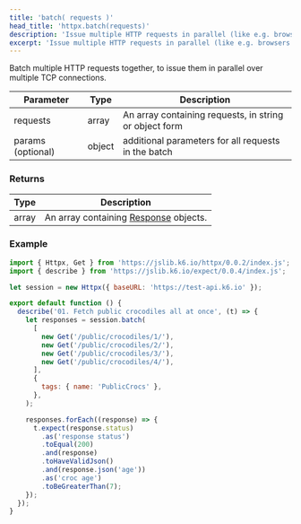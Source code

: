 ```yaml
---
title: 'batch( requests )'
head_title: 'httpx.batch(requests)'
description: 'Issue multiple HTTP requests in parallel (like e.g. browsers tend to do).'
excerpt: 'Issue multiple HTTP requests in parallel (like e.g. browsers tend to do).'
---
```


Batch multiple HTTP requests together, to issue them in parallel over multiple TCP connections.

| Parameter         | Type   | Description                                            |
| ----------------- | ------ | ------------------------------------------------------ |
| requests          | array  | An array containing requests, in string or object form |
| params (optional) | object | additional parameters for all requests in the batch    |

### Returns

| Type  | Description                                                                     |
| ----- | ------------------------------------------------------------------------------- |
| array | An array containing [Response](/javascript-api/v0.31/k6-http/response) objects. |

### Example

<CodeGroup labels={[]}>

```javascript
import { Httpx, Get } from 'https://jslib.k6.io/httpx/0.0.2/index.js';
import { describe } from 'https://jslib.k6.io/expect/0.0.4/index.js';

let session = new Httpx({ baseURL: 'https://test-api.k6.io' });

export default function () {
  describe('01. Fetch public crocodiles all at once', (t) => {
    let responses = session.batch(
      [
        new Get('/public/crocodiles/1/'),
        new Get('/public/crocodiles/2/'),
        new Get('/public/crocodiles/3/'),
        new Get('/public/crocodiles/4/'),
      ],
      {
        tags: { name: 'PublicCrocs' },
      },
    );

    responses.forEach((response) => {
      t.expect(response.status)
        .as('response status')
        .toEqual(200)
        .and(response)
        .toHaveValidJson()
        .and(response.json('age'))
        .as('croc age')
        .toBeGreaterThan(7);
    });
  });
}
```

</CodeGroup>
